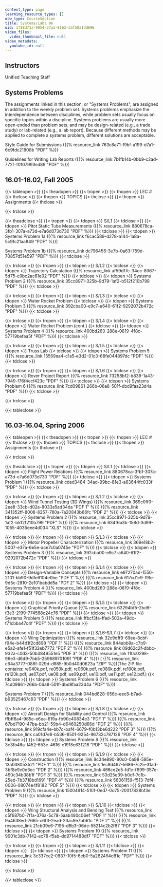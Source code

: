 ```yaml
---
content_type: page
learning_resource_types: []
ocw_type: CourseSection
title: Systems/Labs 06
uid: 1f88d71a-9054-37a1-8163-daf60a1dd696
video_files:
  video_thumbnail_file: null
video_metadata:
  youtube_id: null
---
```


Instructors
-----------

Unified Teaching Staff

Systems Problems
----------------

The assignments linked in this section, or "Systems Problems", are assigned in addition to the weekly problem set. Systems problems emphasize the interdependence between disciplines, while problem sets usually focus on specific topics within a discipline. Systems problems are usually more open-ended than problem sets, and may be design-related (e.g., a trade study) or lab-related (e.g., a lab report). Because different methods may be applied to complete a systems problem, different solutions are acceptable.

Style Guide for Submissions ({{% resource_link 763c8a71-f9bf-a199-d7a1-6c9fdc21808b "PDF" %}})

Guidelines for Writing Lab Reports ({{% resource_link 7b1fb14b-0bb9-c2ad-7721-f0107993ed88 "PDF" %}})

16.01-16.02, Fall 2005
----------------------

{{< tableopen >}}
{{< theadopen >}}
{{< tropen >}}
{{< thopen >}}
LEC #
{{< thclose >}}
{{< thopen >}}
TOPICS
{{< thclose >}}
{{< thopen >}}
Assignments
{{< thclose >}}

{{< trclose >}}

{{< theadclose >}}
{{< tropen >}}
{{< tdopen >}}
S/L1
{{< tdclose >}}
{{< tdopen >}}
Pitot Static Tube Measurements ({{% resource_link 880678ca-3fb1-307a-a73d-e7a6d073d730 "PDF" %}})
{{< tdclose >}}
{{< tdopen >}}
Systems Problem 1a ({{% resource_link f6cac589-d278-a144-1a8a-5c9fc21aa849 "PDF" %}})  
  
Systems Problem 1b ({{% resource_link dc796456-3e7b-0a63-759d-70857d51e597 "PDF" %}})
{{< tdclose >}}

{{< trclose >}}
{{< tropen >}}
{{< tdopen >}}
S/L2
{{< tdclose >}}
{{< tdopen >}}
Trajectory Calculation ({{% resource_link af59df7c-34ec-8067-5d75-c0bc2ac61e02 "PDF" %}})
{{< tdclose >}}
{{< tdopen >}}
Systems Problem 2 ({{% resource_link 35cc8971-325b-9d79-1af2-b512f210b799 "PDF" %}})
{{< tdclose >}}

{{< trclose >}}
{{< tropen >}}
{{< tdopen >}}
S/L3
{{< tdclose >}}
{{< tdopen >}}
Water Rocket Problem
{{< tdclose >}}
{{< tdopen >}}
Systems Problem 3 ({{% resource_link 392cba00-e9c7-a640-61f2-9292072b472c "PDF" %}})
{{< tdclose >}}

{{< trclose >}}
{{< tropen >}}
{{< tdopen >}}
S/L4
{{< tdclose >}}
{{< tdopen >}}
Water Rocket Problem (cont.)
{{< tdclose >}}
{{< tdopen >}}
Systems Problem 4 ({{% resource_link 400bd260-288e-0819-4f8c-57719befaa5f "PDF" %}})
{{< tdclose >}}

{{< trclose >}}
{{< tropen >}}
{{< tdopen >}}
S/L5
{{< tdclose >}}
{{< tdopen >}}
Truss Lab
{{< tdclose >}}
{{< tdopen >}}
Systems Problem 5 ({{% resource_link 15569ea4-c1a5-e3d2-01c3-68fe044897dc "PDF" %}})
{{< tdclose >}}

{{< trclose >}}
{{< tropen >}}
{{< tdopen >}}
S/L6
{{< tdclose >}}
{{< tdopen >}}
Rover Project Report ({{% resource_link 73258bf2-b839-1a43-7949-f76f4ecf423c "PDF" %}})
{{< tdclose >}}
{{< tdopen >}}
Systems Problem 6 ({{% resource_link 7cd09861-266b-06a8-501f-dbd9faa23d4a "PDF" %}})
{{< tdclose >}}

{{< trclose >}}

{{< tableclose >}}

16.03-16.04, Spring 2006
------------------------

{{< tableopen >}}
{{< theadopen >}}
{{< tropen >}}
{{< thopen >}}
LEC #
{{< thclose >}}
{{< thopen >}}
TOPICS
{{< thclose >}}
{{< thopen >}}
Assignments
{{< thclose >}}

{{< trclose >}}

{{< theadclose >}}
{{< tropen >}}
{{< tdopen >}}
S/L1
{{< tdclose >}}
{{< tdopen >}}
Flight Power Relations ({{% resource_link 880678ca-3fb1-307a-a73d-e7a6d073d730 "PDF" %}})
{{< tdclose >}}
{{< tdopen >}}
Systems Problem 1 ({{% resource_link cded3484-34ad-99bc-81e3-a63644fc033f "PDF" %}})
{{< tdclose >}}

{{< trclose >}}
{{< tropen >}}
{{< tdopen >}}
S/L2
{{< tdclose >}}
{{< tdopen >}}
Wind Tunnel Testing (3D Wings) ({{% resource_link 369c0ff0-2ee8-33cb-d02a-8033e5ad34da "PDF 1" %}}) ({{% resource_link 341352ff-8008-8257-780a-7a20843b66fc "PDF 2" %}})
{{< tdclose >}}
{{< tdopen >}}
Systems Problem 2 ({{% resource_link 35cc8971-325b-9d79-1af2-b512f210b799 "PDF" %}}) ({{% resource_link 634f6a3b-158d-3d99-1055-4035eee4d034 "XLS" %}})
{{< tdclose >}}

{{< trclose >}}
{{< tropen >}}
{{< tdopen >}}
S/L3
{{< tdclose >}}
{{< tdopen >}}
Motor Propeller Characterization ({{% resource_link 369e18b2-5007-e37a-6e5e-ace7c0a0745e "PDF" %}})
{{< tdclose >}}
{{< tdopen >}}
Systems Problem 3 ({{% resource_link 392cba00-e9c7-a640-61f2-9292072b472c "PDF" %}})
{{< tdclose >}}

{{< trclose >}}
{{< tropen >}}
{{< tdopen >}}
S/L4
{{< tdclose >}}
{{< tdopen >}}
Design-Variable Concepts ({{% resource_link e97270ad-1550-2101-bb90-9dfe6104e0be "PDF 1" %}}) ({{% resource_link 617cd1c9-f9fe-9d5c-2810-2e101babdd5a "PDF 2" %}})
{{< tdclose >}}
{{< tdopen >}}
Systems Problem 4 ({{% resource_link 400bd260-288e-0819-4f8c-57719befaa5f "PDF" %}})
{{< tdclose >}}

{{< trclose >}}
{{< tropen >}}
{{< tdopen >}}
S/L5
{{< tdclose >}}
{{< tdopen >}}
Graphical Priority Queue ({{% resource_link 63294bf5-2bd6-f3e3-2199-774568c24c76 "PDF" %}})
{{< tdclose >}}
{{< tdopen >}}
Systems Problem 5 ({{% resource_link ffbcf3fa-ffad-503a-49dc-f71cbba47c4f "PDF" %}})
{{< tdclose >}}

{{< trclose >}}
{{< tropen >}}
{{< tdopen >}}
S/L6-S/L7
{{< tdclose >}}
{{< tdopen >}}
Wing Optimization ({{% resource_link 32c9dff9-69ee-8cbf-f94e-b44d1f2cd898 "PDF 1" %}}) ({{% resource_link 844abb8a-c7b9-e5a2-afe1-f51f32eb7772 "PDF 2" %}}) ({{% resource_link 09d62c2f-dbbc-932a-c0d3-50b4849551e5 "PDF 3" %}}) ({{% resource_link 110c0298-96e3-d6d9-7bb5-25968970109f "PDF 4" %}}) ( {{% resource_link c64a3777-089f-029d-d985-9b0d40d0623a "ZIP" %}})(The ZIP file contains: re040k.pdf, re050k.pdf, re060k.pdf, re080k.pdf, re100k.pdf, re120k.pdf, ue07.pdf, ue08.pdf, ue09.pdf, ue10.pdf, ue11.pdf, ue12.pdf.)
{{< tdclose >}}
{{< tdopen >}}
Systems Problem 6 ({{% resource_link 7cd09861-266b-06a8-501f-dbd9faa23d4a "PDF" %}})  
  
Systems Problem 7 ({{% resource_link 044bd628-056c-eec8-b7ad-b93525467c93 "PDF" %}})
{{< tdclose >}}

{{< trclose >}}
{{< tropen >}}
{{< tdopen >}}
S/L8
{{< tdclose >}}
{{< tdopen >}}
Aircraft Design for Stability and Control ({{% resource_link ffbff8a4-985e-e6ea-819a-fb90c40834e3 "PDF 1" %}}) ({{% resource_link 67bd7190-47ba-bb21-59b4-d6460250d66d "PDF 2" %}}) ({{% resource_link 919cfa4e-bb7c-baf4-6679-f0b13be6d222 "PDF 3" %}}) ({{% resource_link ca01d7e9-b536-8501-9254-96732c787126 "PDF 4" %}})
{{< tdclose >}}
{{< tdopen >}}
Systems Problem 8 ({{% resource_link 3c3fb46a-f452-653e-4616-e1918c63f218 "PDF" %}})
{{< tdclose >}}

{{< trclose >}}
{{< tropen >}}
{{< tdopen >}}
S/L9
{{< tdclose >}}
{{< tdopen >}}
Construction ({{% resource_link 9c34e990-80c0-0a98-595e-13a038053521 "PDF 1" %}}) ({{% resource_link 1ec8d497-5686-7c25-31ad-3bf8e9c0e3ec "PDF 2" %}}) ({{% resource_link 466ce2e5-fd1c-f699-357e-450c34b38b1f "PDF 3" %}}) ({{% resource_link 53d25e39-b0df-7c1b-25ed-7b3718bd1691 "PDF 4" %}}) ({{% resource_link 56061159-f513-7df4-0006-08074e4f8182 "PDF 5" %}})
{{< tdclose >}}
{{< tdopen >}}
Systems Problem 9 ({{% resource_link 15004914-510f-0ed7-0d75-20017828bf3e "PDF" %}})
{{< tdclose >}}

{{< trclose >}}
{{< tropen >}}
{{< tdopen >}}
S/L10
{{< tdclose >}}
{{< tdopen >}}
Wing Structural Analysis and Bending Test ({{% resource_link c5f687b0-7f1a-376a-5c78-5aab490c06ef "PDF 1" %}}) ({{% resource_link 9a4638ed-7665-c6f3-2ead-23ac9e7bb61c "PDF 2" %}}) ({{% resource_link 21cb09c6-7195-d8b3-06de-55214c2b2f87 "PDF 3" %}})
{{< tdclose >}}
{{< tdopen >}}
Systems Problem 10 ({{% resource_link 9901c3db-7142-ec78-f5ab-dd9714488df7 "PDF" %}})
{{< tdclose >}}

{{< trclose >}}
{{< tropen >}}
{{< tdopen >}}
S/L11
{{< tdclose >}}
{{< tdopen >}}
 
{{< tdclose >}}
{{< tdopen >}}
Systems Problem 11 ({{% resource_link 3c337ce2-0837-10f5-6eb0-5a282494d81e "PDF" %}})
{{< tdclose >}}

{{< trclose >}}

{{< tableclose >}}